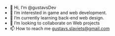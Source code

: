 - 👋 Hi, I’m @gustavsDev
- 👀 I’m interested in game and web development.
- 🌱 I’m currently learning back-end web design.
- 💞️ I’m looking to collaborate on Web projects
- 📫 How to reach me gustavs.slaviets@gmail.com

<!---
gustavsDev/gustavsDev is a ✨ special ✨ repository because its `README.md` (this file) appears on your GitHub profile.
You can click the Preview link to take a look at your changes.
--->
